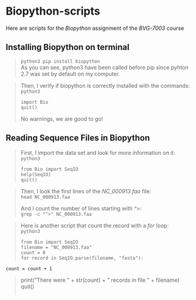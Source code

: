 # **Biopython-scripts**
Here are scripts for the *Biopython* assignment of the  *BVG-7003* course  

## Installing Biopython on terminal  

> `python3 pip install biopython`  
> As you can see, python3 have been called before pip since pyhton 2.7 was set by default on my computer.

> Then, I verify if biopython is correctly installed with the commands:  
> `python3`  
> ```   
> import Bio  
> quit()
> ```  
> No warnings, we are good to go!  

## Reading Sequence Files in Biopython

> First, I import the data set and look for more information on it:  
> `python3`  
>  ```
> from Bio import SeqIO  
> help(SeqIO)  
> quit()
> ```

> Then, I look the first lines of the *NC_000913.faa* file:  
> `head NC_000913.faa`  
> 
> And I count the number of lines starting with *^>*:  
> `grep -c "^>" NC_000913.faa`

> Here is another script that count the record with a *for* loop:  
> `python3`  
> ```
> from Bio import SeqIO  
> filename = "NC_000913.faa"  
> count = 0  
> for record in SeqIO.parse(filename, "fasta"):  
    count = count + 1  
> print("There were " + str(count) + " records in file " + filename)  
> quit()
> ```




